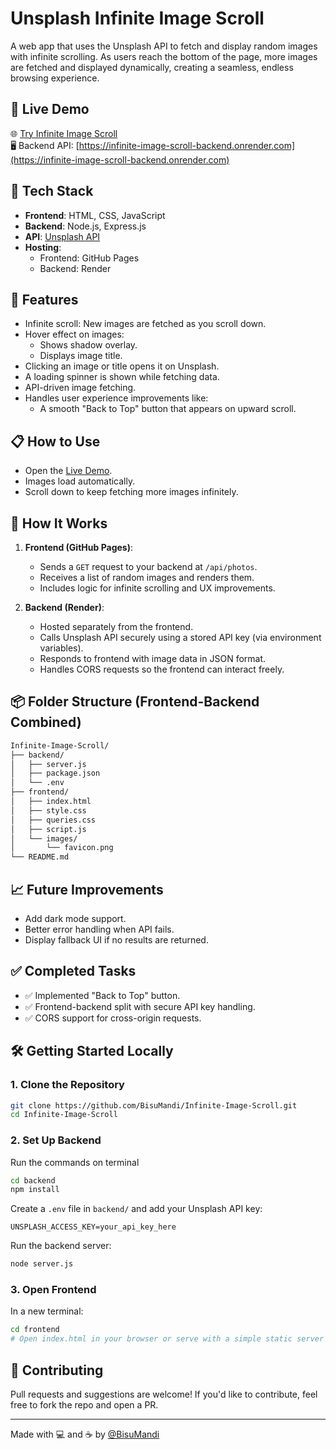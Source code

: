 # Unsplash Infinite Image Scroll

A web app that uses the Unsplash API to fetch and display random images with infinite scrolling. As users reach the bottom of the page, more images are fetched and displayed dynamically, creating a seamless, endless browsing experience.

## 🔗 Live Demo

🌐 [Try Infinite Image Scroll](https://bisumandi.github.io/Infinite-Image-Scroll/)  
🖥️ Backend API: [https://infinite-image-scroll-backend.onrender.com](https://infinite-image-scroll-backend.onrender.com)

## 🚀 Tech Stack

- **Frontend**: HTML, CSS, JavaScript
- **Backend**: Node.js, Express.js
- **API**: [Unsplash API](https://api.unsplash.com)
- **Hosting**:
  - Frontend: GitHub Pages
  - Backend: Render

## 🎯 Features

- Infinite scroll: New images are fetched as you scroll down.
- Hover effect on images:
  - Shows shadow overlay.
  - Displays image title.
- Clicking an image or title opens it on Unsplash.
- A loading spinner is shown while fetching data.
- API-driven image fetching.
- Handles user experience improvements like:
  - A smooth "Back to Top" button that appears on upward scroll.

## 📋 How to Use

- Open the [Live Demo](https://bisumandi.github.io/Infinite-Image-Scroll/).
- Images load automatically.
- Scroll down to keep fetching more images infinitely.

## 🧠 How It Works

1. **Frontend (GitHub Pages)**:
   - Sends a `GET` request to your backend at `/api/photos`.
   - Receives a list of random images and renders them.
   - Includes logic for infinite scrolling and UX improvements.

2. **Backend (Render)**:
   - Hosted separately from the frontend.
   - Calls Unsplash API securely using a stored API key (via environment variables).
   - Responds to frontend with image data in JSON format.
   - Handles CORS requests so the frontend can interact freely.

## 📦 Folder Structure (Frontend-Backend Combined)

```bash
Infinite-Image-Scroll/
├── backend/
│   ├── server.js
│   ├── package.json
│   └── .env
├── frontend/
│   ├── index.html
│   ├── style.css
│   ├── queries.css
│   ├── script.js
│   └── images/
│       └── favicon.png
└── README.md
```

## 📈 Future Improvements

- Add dark mode support.
- Better error handling when API fails.
- Display fallback UI if no results are returned.

## ✅ Completed Tasks

- ✅ Implemented "Back to Top" button.
- ✅ Frontend-backend split with secure API key handling.
- ✅ CORS support for cross-origin requests.

## 🛠️ Getting Started Locally

### 1. Clone the Repository

```bash
git clone https://github.com/BisuMandi/Infinite-Image-Scroll.git
cd Infinite-Image-Scroll
```
### 2. Set Up Backend

Run the commands on terminal

```bash
cd backend
npm install
```

Create a `.env` file in `backend/` and add your Unsplash API key:

```env
UNSPLASH_ACCESS_KEY=your_api_key_here
```

Run the backend server:

```bash
node server.js
```

### 3. Open Frontend

In a new terminal:

```bash
cd frontend
# Open index.html in your browser or serve with a simple static server
```

## 🤝 Contributing

Pull requests and suggestions are welcome! If you'd like to contribute, feel free to fork the repo and open a PR.

---

Made with 💻 and ☕ by [@BisuMandi](https://github.com/BisuMandi)